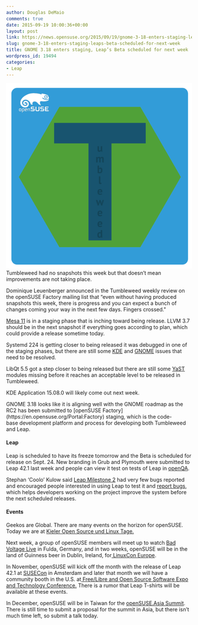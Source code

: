 ```yaml
---
author: Douglas DeMaio
comments: true
date: 2015-09-19 10:00:36+00:00
layout: post
link: https://news.opensuse.org/2015/09/19/gnome-3-18-enters-staging-leaps-beta-scheduled-for-next-week/
slug: gnome-3-18-enters-staging-leaps-beta-scheduled-for-next-week
title: GNOME 3.18 enters staging, Leap’s Beta scheduled for next week
wordpress_id: 19494
categories:
- Leap
---
```


[![Tumbleweed](/wp-content/uploads/2015/07/Tumbleweed.png)](/wp-content/uploads/2015/07/Tumbleweed.png)Tumbleweed had no snapshots this week but that doesn’t mean improvements are not taking place.

Dominique Leuenberger announced in the Tumbleweed weekly review on the openSUSE Factory mailing list that “even without having produced snapshots this week, there is progress and you can expect a bunch of changes coming your way in the next few days. Fingers crossed."

[Mesa 11](http://www.mesa3d.org/relnotes/11.0.0.html) is in a staging phase that is inching toward being release. LLVM 3.7 should be in the next snapshot if everything goes according to plan, which could provide a release sometime today.

Systemd 224 is getting closer to being released it was debugged in one of the staging phases, but there are still some [KDE](https://www.kde.org/) and [GNOME](https://www.gnome.org/) issues that need to be resolved.

LibQt 5.5 got a step closer to being released but there are still some [YaST](http://yast.github.io/) modules missing before it reaches an acceptable level to be released in Tumbleweed.

KDE Application 15.08.0 will likely come out next week.

<!-- more -->GNOME 3.18 looks like it is aligning well with the GNOME roadmap as the RC2 has been submitted to [openSUSE Factory](https://en.opensuse.org/Portal:Factory) staging, which is the code-base development platform and process for developing both Tumbleweed and Leap.


#### Leap


Leap is scheduled to have its freeze tomorrow and the Beta is scheduled for release on Sept. 24. New branding in Grub and Plymouth were submitted to Leap 42.1 last week and people can view it test on tests of Leap in [openQA](https://openqa.opensuse.org/).

Stephan ‘Coolo’ Kulow said [Leap Milestone 2](http://bit.ly/1iOyl2T) had very few bugs reported and encouraged people interested in using Leap to test it and [report bugs](http://bit.ly/1gqzewy), which helps developers working on the project improve the system before the next scheduled releases.


#### Events


Geekos are Global. There are many events on the horizon for openSUSE. Today we are at [Kieler Open Source und Linux Tage.](http://www.kieler-linuxtage.de/)

Next week, a group of openSUSE members will meet up to watch [Bad Voltage Live](http://www.badvoltage.org/live/) in Fulda, Germany, and in two weeks, openSUSE will be in the land of Guinness beer in Dublin, Ireland, for[ LinuxCon Europe](http://events.linuxfoundation.org/events/linuxcon-europe).

In November, openSUSE will kick off the month with the release of Leap 42.1 at [SUSECon](http://www.susecon.com/) in Amsterdam and later that month we will have a community booth in the U.S. at[ Free/Libre and Open Source Software Expo and Technology Conference.](http://www.fossetcon.org/) There is a rumor that Leap T-shirts will be available at these events.

In December, openSUSE will be in Taiwan for the [openSUSE.Asia Summit](https://events.opensuse.org/conference/summitasia15). There is still time to submit a proposal for the summit in Asia, but there isn’t much time left, so submit a talk today.
